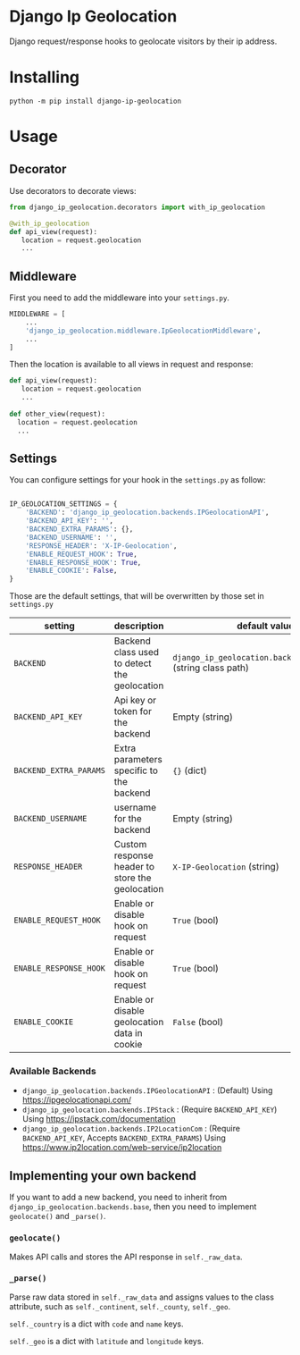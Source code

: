 # Django Ip Geolocation
Django request/response hooks to geolocate visitors by their ip address.

# Installing
```
python -m pip install django-ip-geolocation
``` 

# Usage
## Decorator
Use decorators to decorate views:
```python
from django_ip_geolocation.decorators import with_ip_geolocation

@with_ip_geolocation
def api_view(request):
   location = request.geolocation
   ...
```

## Middleware

First you need to add the middleware into your `settings.py`.
```python
MIDDLEWARE = [
    ...
    'django_ip_geolocation.middleware.IpGeolocationMiddleware',
    ...
]
```

Then the location is available to all views in request and response:
```python
def api_view(request):
   location = request.geolocation
   ...
   
def other_view(request):
  location = request.geolocation
  ...
```

## Settings
You can configure settings for your hook in the `settings.py` as follow:
```python

IP_GEOLOCATION_SETTINGS = {
    'BACKEND': 'django_ip_geolocation.backends.IPGeolocationAPI',
    'BACKEND_API_KEY': '',
    'BACKEND_EXTRA_PARAMS': {},
    'BACKEND_USERNAME': '',
    'RESPONSE_HEADER': 'X-IP-Geolocation',
    'ENABLE_REQUEST_HOOK': True,
    'ENABLE_RESPONSE_HOOK': True,
    'ENABLE_COOKIE': False,
}

```

Those are the default settings, that will be overwritten by those set in `settings.py`


| setting                | description                                     | default value (type)                                                  |
|------------------------|-------------------------------------------------|-----------------------------------------------------------------------|
| `BACKEND`              | Backend class used to detect the geolocation    | `django_ip_geolocation.backends.IPGeolocationAPI` (string class path) |
| `BACKEND_API_KEY`      | Api key or token for the backend                | Empty (string)                                                        |
| `BACKEND_EXTRA_PARAMS` | Extra parameters specific to the backend        | `{}` (dict)                                                           |
| `BACKEND_USERNAME`     | username for the backend                        | Empty (string)                                                        |
| `RESPONSE_HEADER`      | Custom response header to store the geolocation | `X-IP-Geolocation` (string)                                           |
| `ENABLE_REQUEST_HOOK`  | Enable or disable hook on request               | `True` (bool)                                                         |
| `ENABLE_RESPONSE_HOOK` | Enable or disable hook on request               | `True` (bool)                                                         |
| `ENABLE_COOKIE`        | Enable or disable geolocation data in cookie    | `False` (bool)                                                        |

### Available Backends
* `django_ip_geolocation.backends.IPGeolocationAPI` : (Default) Using https://ipgeolocationapi.com/
* `django_ip_geolocation.backends.IPStack` : (Require `BACKEND_API_KEY`) Using https://ipstack.com/documentation
* `django_ip_geolocation.backends.IP2LocationCom` : (Require `BACKEND_API_KEY`, Accepts `BACKEND_EXTRA_PARAMS`) Using https://www.ip2location.com/web-service/ip2location


## Implementing your own backend
If you want to add a new backend, you need to inherit from `django_ip_geolocation.backends.base`, then you need to implement `geolocate()` and `_parse()`.
### `geolocate()`
 Makes API calls and stores the API response in `self._raw_data`.

### `_parse()`
Parse raw data stored in `self._raw_data` and assigns values to the class attribute, such as `self._continent`, `self._county`, `self._geo`.

`self._country` is a dict with `code` and `name` keys.

`self._geo` is a dict with `latitude` and `longitude` keys.
